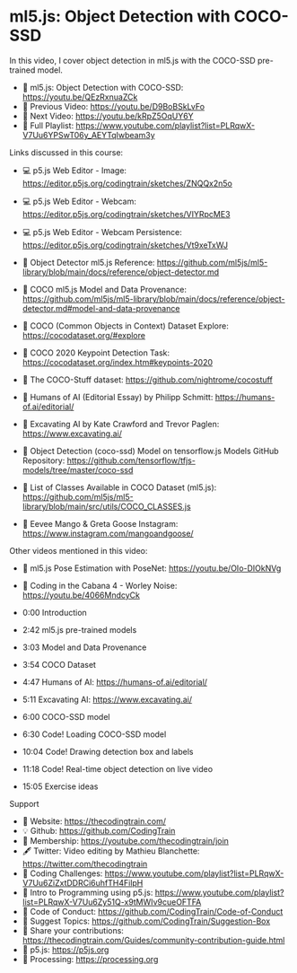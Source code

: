 # ml5.js: Object Detection with COCO-SSD
 
In this video, I cover object detection in ml5.js with the COCO-SSD pre-trained model. 

-   🔗 ml5.js: Object Detection with COCO-SSD: https://youtu.be/QEzRxnuaZCk
-   🎥 Previous Video: https://youtu.be/D9BoBSkLvFo
-   🎥 Next Video: https://youtu.be/kRpZ5OqUY6Y
-   🎥 Full Playlist: https://www.youtube.com/playlist?list=PLRqwX-V7Uu6YPSwT06y_AEYTqIwbeam3y

Links discussed in this course:
-   💻 p5.js Web Editor - Image: https://editor.p5js.org/codingtrain/sketches/ZNQQx2n5o
-   💻 p5.js Web Editor - Webcam: https://editor.p5js.org/codingtrain/sketches/VIYRpcME3
-   💻 p5.js Web Editor - Webcam Persistence: https://editor.p5js.org/codingtrain/sketches/Vt9xeTxWJ

-   🔗 Object Detector ml5.js Reference: https://github.com/ml5js/ml5-library/blob/main/docs/reference/object-detector.md
-   🔗 COCO ml5.js Model and Data Provenance: https://github.com/ml5js/ml5-library/blob/main/docs/reference/object-detector.md#model-and-data-provenance
-   🔗 COCO (Common Objects in Context) Dataset Explore: https://cocodataset.org/#explore
-   🔗 COCO 2020 Keypoint Detection Task: https://cocodataset.org/index.htm#keypoints-2020
-   🔗 The COCO-Stuff dataset: https://github.com/nightrome/cocostuff
-   🔗 Humans of AI (Editorial Essay) by Philipp Schmitt: https://humans-of.ai/editorial/
-   🔗 Excavating AI by Kate Crawford and Trevor Paglen: https://www.excavating.ai/
-   🔗 Object Detection (coco-ssd) Model on tensorflow.js Models GitHub Repository: https://github.com/tensorflow/tfjs-models/tree/master/coco-ssd
-   🔗 List of Classes Available in COCO Dataset (ml5.js): https://github.com/ml5js/ml5-library/blob/main/src/utils/COCO_CLASSES.js
-   📸 Eevee Mango & Greta Goose Instagram: https://www.instagram.com/mangoandgoose/

Other videos mentioned in this video:
-   🎥 ml5.js Pose Estimation with PoseNet: https://youtu.be/OIo-DIOkNVg
-   🎥 Coding in the Cabana 4 - Worley Noise: https://youtu.be/4066MndcyCk

-   0:00 Introduction
-   2:42 ml5.js pre-trained models
-   3:03 Model and Data Provenance
-   3:54 COCO Dataset
-   4:47 Humans of AI: https://humans-of.ai/editorial/
-   5:11 Excavating AI: https://www.excavating.ai/
-   6:00 COCO-SSD model 
-   6:30 Code! Loading COCO-SSD model
-   10:04 Code! Drawing detection box and labels
-   11:18 Code! Real-time object detection on live video
-   15:05 Exercise ideas

Support
-   🚂 Website: https://thecodingtrain.com/
-   💡 Github: https://github.com/CodingTrain
-   💖 Membership: https://youtube.com/thecodingtrain/join
-   🖋️ Twitter: Video editing by Mathieu Blanchette: https://twitter.com/thecodingtrain
-   🎥 Coding Challenges: https://www.youtube.com/playlist?list=PLRqwX-V7Uu6ZiZxtDDRCi6uhfTH4FilpH
-   🎥 Intro to Programming using p5.js: https://www.youtube.com/playlist?list=PLRqwX-V7Uu6Zy51Q-x9tMWIv9cueOFTFA
-   📄 Code of Conduct: https://github.com/CodingTrain/Code-of-Conduct
-   🚩 Suggest Topics: https://github.com/CodingTrain/Suggestion-Box
-   👾 Share your contributions: https://thecodingtrain.com/Guides/community-contribution-guide.html
-   🔗 p5.js: https://p5js.org
-   🔗 Processing: https://processing.org